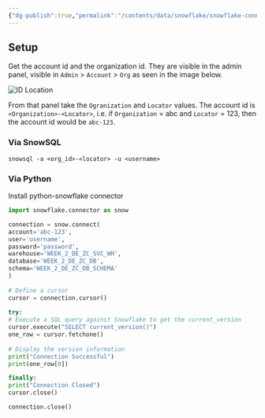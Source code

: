 ```yaml
---
{"dg-publish":true,"permalink":"/contents/data/snowflake/snowflake-connecting-to-snowflake/","tags":["Snowflake","Python","DE_ZOOMCAMP_2024","SQL","Scripts"],"created":"2024-06-07T17:41:41.643+02:00","updated":"2024-06-07T17:41:41.643+02:00"}
---
```





## Setup

Get the account id and the organization id. They are visible in the admin panel, visible in `Admin` > `Account` > `Org` as seen in the image below. 

![ID Location](https://i.imgur.com/kf5u1Fs.png)

From that panel take the `Ogranization` and `Locator` values. 
The account id is `<Organization>-<Locator>`, i.e. if `Organization` = abc and `Locator` = 123, then the account id would be `abc-123`.

### Via SnowSQL

```Shell
snowsql -a <org_id>-<locator> -u <username>
```

### Via Python

Install python-snowflake connector

```Python
import snowflake.connector as snow

connection = snow.connect(
account='abc-123',
user='username',
password='password',
warehouse='WEEK_2_DE_ZC_SVC_WH',
database='WEEK_2_DE_ZC_DB',
schema='WEEK_2_DE_ZC_DB_SCHEMA'
)
  
# Define a cursor
cursor = connection.cursor()
  
try:
# Execute a SQL query against Snowflake to get the current_version
cursor.execute("SELECT current_version()")
one_row = cursor.fetchone()
  
# Display the version information
print("Connection Successful")
print(one_row[0])

finally:
print("Connection Closed")
cursor.close()

connection.close()
```